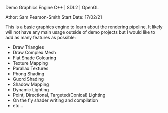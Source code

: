 Demo Graphics Engine
C++ | SDL2 | OpenGL

Athor: Sam Pearson-Smith
Start Date: 17/02/21

This is a basic graphics engine to learn about the rendering pipeline. It likely will not have any main usage outside of demo projects but I would like to add as many features as possible:
- Draw Triangles
- Draw Complex Mesh
- Flat Shade Colouring
- Texture Mapping
- Parallax Textures
- Phong Shading
- Guord Shading
- Shadow Mapping
- Dynamic Lighting
- Point, Directional, Targeted(Conical) Lighting
- On the fly shader writing and compilation
- etc...
